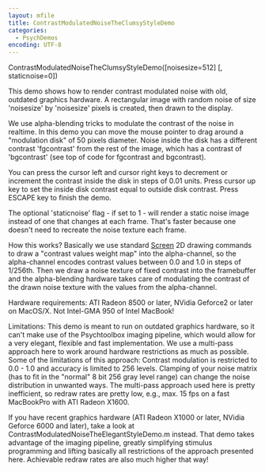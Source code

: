 ```yaml
---
layout: mfile
title: ContrastModulatedNoiseTheClumsyStyleDemo
categories:
  - PsychDemos
encoding: UTF-8
---
```


ContrastModulatedNoiseTheClumsyStyleDemo([noisesize=512] [, staticnoise=0])

This demo shows how to render contrast modulated noise with old, outdated
graphics hardware. A rectangular image with random noise of size
'noisesize' by 'noisesize' pixels is created, then drawn to the display.

We use alpha-blending tricks to modulate the contrast of the noise in
realtime. In this demo you can move the mouse pointer to drag around a
"modulation disk" of 50 pixels diameter. Noise inside the disk has a
different contrast 'fgcontrast' from the rest of the image, which has a
contrast of 'bgcontrast' (see top of code for fgcontrast and bgcontrast).

You can press the cursor left and cursor right keys to decrement or
increment the contrast inside the disk in steps of 0.01 units. Press
cursor up key to set the inside disk contrast equal to outside disk
contrast. Press ESCAPE key to finish the demo.

The optional 'staticnoise' flag - if set to 1 - will render a static
noise image instead of one that changes at each frame. That's faster
because one doesn't need to recreate the noise texture each frame.

How this works? Basically we use standard [Screen](/docs/Screen) 2D drawing commands to
draw a "contrast values weight map" into the alpha-channel, so the
alpha-channel encodes contrast values between 0.0 and 1.0 in steps of
1/256th. Then we draw a noise texture of fixed contrast into the
framebuffer and the alpha-blending hardware takes care of modulating the
contrast of the drawn noise texture with the values from the
alpha-channel.

Hardware requirements: ATI Radeon 8500 or later, NVidia Geforce2 or later
on MacOS/X. Not Intel-GMA 950 of Intel MacBook!

Limitations: This demo is meant to run on outdated graphics hardware, so
it can't make use of the Psychtoolbox imaging pipeline, which would allow
for a very elegant, flexible and fast implementation. We use a multi-pass
approach here to work around hardware restrictions as much as possible.
Some of the limitations of this approach: Contrast modulation is
restricted to 0.0 - 1.0 and accuracy is limited to 256 levels. Clamping
of your noise matrix (has to fit in the "normal" 8 bit 256 gray level
range) can change the noise distribution in unwanted ways. The multi-pass
approach used here is pretty inefficient, so redraw rates are pretty low,
e.g., max. 15 fps on a fast MacBookPro with ATI Radeon X1600.

If you have recent graphics hardware (ATI Radeon X1000 or later, NVidia
Geforce 6000 and later), take a look at ContrastModulatedNoiseTheElegantStyleDemo.m
instead. That demo takes advantage of the imaging pipeline, greatly
simplifying stimulus programming and lifting basically all restrictions
of the approach presented here. Achievable redraw rates are also much
higher that way!